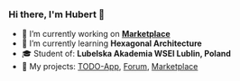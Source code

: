 ### Hi there, I'm Hubert 👋

- 🔭 I’m currently working on <b><a href="https://github.com/huga721/marketplace-app-microservices">Marketplace</a></b>
- 🌱 I’m currently learning <b>Hexagonal Architecture</b>
- 🎓 Student of: <b>Lubelska Akademia WSEI Lublin, Poland</b>
- 📝 My projects: <a href="https://github.com/huga721/to-do-app">TODO-App</a>, <a href="https://github.com/huga721/Forum-app">Forum</a>, <a href="https://github.com/huga721/marketplace-app-microservices">Marketplace</a>
